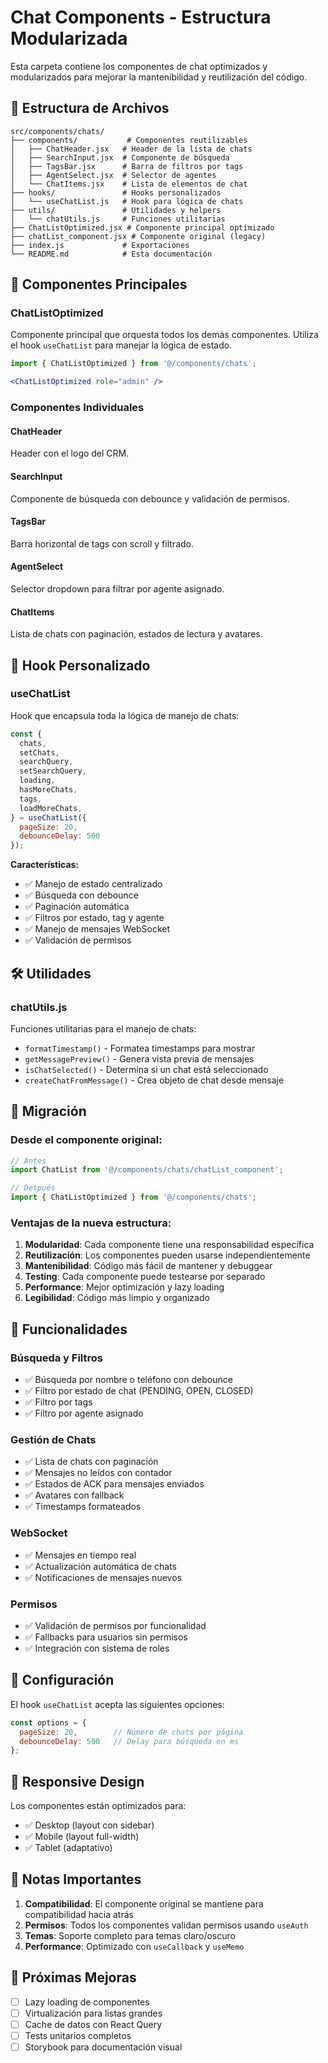 # Chat Components - Estructura Modularizada

Esta carpeta contiene los componentes de chat optimizados y modularizados para mejorar la mantenibilidad y reutilización del código.

## 📁 Estructura de Archivos

```
src/components/chats/
├── components/           # Componentes reutilizables
│   ├── ChatHeader.jsx   # Header de la lista de chats
│   ├── SearchInput.jsx  # Componente de búsqueda
│   ├── TagsBar.jsx      # Barra de filtros por tags
│   ├── AgentSelect.jsx  # Selector de agentes
│   └── ChatItems.jsx    # Lista de elementos de chat
├── hooks/               # Hooks personalizados
│   └── useChatList.js   # Hook para lógica de chats
├── utils/               # Utilidades y helpers
│   └── chatUtils.js     # Funciones utilitarias
├── ChatListOptimized.jsx # Componente principal optimizado
├── chatList_component.jsx # Componente original (legacy)
├── index.js             # Exportaciones
└── README.md            # Esta documentación
```

## 🚀 Componentes Principales

### ChatListOptimized
Componente principal que orquesta todos los demás componentes. Utiliza el hook `useChatList` para manejar la lógica de estado.

```jsx
import { ChatListOptimized } from '@/components/chats';

<ChatListOptimized role="admin" />
```

### Componentes Individuales

#### ChatHeader
Header con el logo del CRM.

#### SearchInput
Componente de búsqueda con debounce y validación de permisos.

#### TagsBar
Barra horizontal de tags con scroll y filtrado.

#### AgentSelect
Selector dropdown para filtrar por agente asignado.

#### ChatItems
Lista de chats con paginación, estados de lectura y avatares.

## 🎣 Hook Personalizado

### useChatList
Hook que encapsula toda la lógica de manejo de chats:

```jsx
const {
  chats,
  setChats,
  searchQuery,
  setSearchQuery,
  loading,
  hasMoreChats,
  tags,
  loadMoreChats,
} = useChatList({
  pageSize: 20,
  debounceDelay: 500
});
```

**Características:**
- ✅ Manejo de estado centralizado
- ✅ Búsqueda con debounce
- ✅ Paginación automática
- ✅ Filtros por estado, tag y agente
- ✅ Manejo de mensajes WebSocket
- ✅ Validación de permisos

## 🛠️ Utilidades

### chatUtils.js
Funciones utilitarias para el manejo de chats:

- `formatTimestamp()` - Formatea timestamps para mostrar
- `getMessagePreview()` - Genera vista previa de mensajes
- `isChatSelected()` - Determina si un chat está seleccionado
- `createChatFromMessage()` - Crea objeto de chat desde mensaje

## 🔄 Migración

### Desde el componente original:
```jsx
// Antes
import ChatList from '@/components/chats/chatList_component';

// Después
import { ChatListOptimized } from '@/components/chats';
```

### Ventajas de la nueva estructura:

1. **Modularidad**: Cada componente tiene una responsabilidad específica
2. **Reutilización**: Los componentes pueden usarse independientemente
3. **Mantenibilidad**: Código más fácil de mantener y debuggear
4. **Testing**: Cada componente puede testearse por separado
5. **Performance**: Mejor optimización y lazy loading
6. **Legibilidad**: Código más limpio y organizado

## 🎯 Funcionalidades

### Búsqueda y Filtros
- ✅ Búsqueda por nombre o teléfono con debounce
- ✅ Filtro por estado de chat (PENDING, OPEN, CLOSED)
- ✅ Filtro por tags
- ✅ Filtro por agente asignado

### Gestión de Chats
- ✅ Lista de chats con paginación
- ✅ Mensajes no leídos con contador
- ✅ Estados de ACK para mensajes enviados
- ✅ Avatares con fallback
- ✅ Timestamps formateados

### WebSocket
- ✅ Mensajes en tiempo real
- ✅ Actualización automática de chats
- ✅ Notificaciones de mensajes nuevos

### Permisos
- ✅ Validación de permisos por funcionalidad
- ✅ Fallbacks para usuarios sin permisos
- ✅ Integración con sistema de roles

## 🔧 Configuración

El hook `useChatList` acepta las siguientes opciones:

```jsx
const options = {
  pageSize: 20,        // Número de chats por página
  debounceDelay: 500   // Delay para búsqueda en ms
};
```

## 📱 Responsive Design

Los componentes están optimizados para:
- ✅ Desktop (layout con sidebar)
- ✅ Mobile (layout full-width)
- ✅ Tablet (adaptativo)

## 🚨 Notas Importantes

1. **Compatibilidad**: El componente original se mantiene para compatibilidad hacia atrás
2. **Permisos**: Todos los componentes validan permisos usando `useAuth`
3. **Temas**: Soporte completo para temas claro/oscuro
4. **Performance**: Optimizado con `useCallback` y `useMemo`

## 🔄 Próximas Mejoras

- [ ] Lazy loading de componentes
- [ ] Virtualización para listas grandes
- [ ] Cache de datos con React Query
- [ ] Tests unitarios completos
- [ ] Storybook para documentación visual
